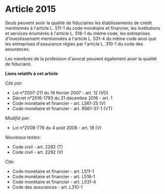 # Article 2015

Seuls peuvent avoir la qualité de fiduciaires les établissements de crédit mentionnés à l'article L. 511-1 du code monétaire
et financier, les institutions et services énumérés à l'article L. 518-1 du même code, les entreprises d'investissement
mentionnées à l'article L. 531-4 du même code ainsi que les entreprises d'assurance régies par l'article L. 310-1 du code des
assurances. 

Les membres de la profession d'avocat peuvent également avoir la qualité de fiduciaire.

**Liens relatifs à cet article**

_Cité par_:

  - Loi n°2007-211 du 19 février 2007 - art. 12 (VD)
  - Décret n°2016-1793 du 21 décembre 2016 - art. 1
  - Code monétaire et financier - art. L561-25 (V)
  - Code monétaire et financier - art. R561-37-1 (VT)

_Modifié par_:

  - Loi n°2008-776 du 4 août 2008 - art. 18 (V)

_Nouveaux textes_:

  - Code civil - art. 2292 (T)
  - Code civil - art. 2292 (V)

_Cite_:

  - Code monétaire et financier - art. L511-1
  - Code monétaire et financier - art. L518-1
  - Code monétaire et financier - art. L531-4
  - Code des assurances - art. L310-1

